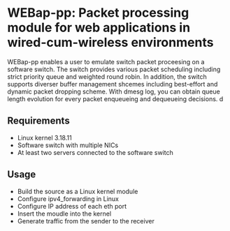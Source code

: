 # WEBap-pp: Packet processing module for web applications in wired-cum-wireless environments

WEBap-pp enables a user to emulate switch packet proceesing on a software switch.
The switch provides various packet scheduling including strict priority queue and weighted round robin.
In addition, the switch supports diverser buffer management shcemes including best-effort and dynamic packet dropping scheme.
With dmesg log, you can obtain queue length evolution for every packet enqueueing and dequeueing decisions.
d
## Requirements
* Linux kernel 3.18.11
* Software switch with multiple NICs
* At least two servers connected to the software switch

## Usage
* Build the source as a Linux kernel module
* Configure ipv4_forwarding in Linux
* Configure IP address of each eth port
* Insert the moudle into the kernel
* Generate traffic from the sender to the receiver
